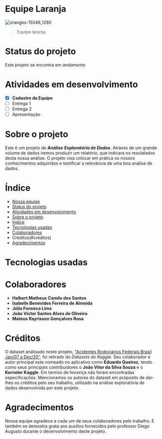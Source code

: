 # Equipe Laranja
![oranges-15046_1280](https://github.com/isa-1234/Time-laranja/assets/148003540/eb178bf3-4ef0-40ad-81ea-5400b188372a)

> Equipe laranja
 
# Status do projeto
Este projeto se encontra em _andamento_

# Atividades em desenvolvimento
- [X]  **Cadastro da Equipe**
- [ ]  Entrega 1
- [ ]  Entrega 2
- [ ]  Apresentação

# Sobre o projeto
Este é um projeto de ***Análise Exploratória de Dados***. Atráves de um grande volume de dados iremos produzir um relatório, que indicara os resulatados desta nossa análise. O projeto visa colocar em prática os nossos conhecimentos adquiridos e testificar a relevância de uma boa análise de dados.

# Índice
* [Nossa equipe](#equipe-laranja)
* [Status do projeto](#status-do-projeto)
* [Atividades em desenvolvimento](#atividades-em-desenvolvimento)
* [Sobre o projeto](#sobre-o-projeto)
* [Índice](#índice)
* [Tecnologias usadas](#tecnologias-usadas)
* [Colaboradores](#colaboradores)
* Créditos(#créditos)
* [Agradecimentos](#agradecimentos)
  
# Tecnologias usadas

# Colaboradores
- **Halbert Matheus Camilo dos Santos**
- **Isabelle Benevides Ferreira de Almeida**
- **Júlia Fonseca Lima**
- **João Victor Santos Alves de Oliveira**
- **Mateus Rayrisson Gonçalves Rosa**

# Créditos
O dataset análisado neste projeto, ["Acidentes Rodoviários Federais Brasil Jan/07 a Dez/20"](https://www.kaggle.com/datasets/equeiroz/acidentes-rodovias-federais-brasil-jan07-a-jul19/data), foi retirado do _Datasets do Kaggle_. Seu colaborador e autor principal esta nomeado no aplicativo como **Eduardo Queiroz**, tendo como seus principais contribuidores o **João Vitor da Silva Souza** e o **Kerneler Kaggle**. Em termos de lincença não foram encontradas especificações. Mencionamos os autores do dataset em próposito de dar-lhes os créditos pelo seu trabalho, utilizado na análise exploratória de dados desenvolvida por este projeto.

# Agradecimentos
Nossa equipe agradece a cada um de seus colaboradores pelo trabalho. E também se demostra grata aos auxilios fornecidos pelo professor Diego Augusto durante o desenvolvimento deste projeto.
